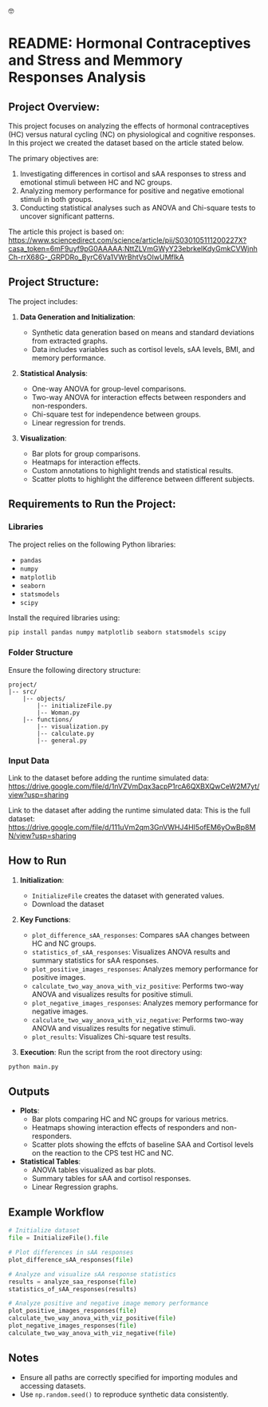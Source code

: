 :nerd_face:
# README: Hormonal Contraceptives and Stress and Memmory Responses Analysis

## Project Overview:
This project focuses on analyzing the effects of hormonal contraceptives (HC) versus natural cycling (NC) on physiological and cognitive responses.
In this project we created the dataset based on the article stated below.  

The primary objectives are:

1. Investigating differences in cortisol and sAA responses to stress and emotional stimuli between HC and NC groups.
2. Analyzing memory performance for positive and negative emotional stimuli in both groups.
3. Conducting statistical analyses such as ANOVA and Chi-square tests to uncover significant patterns.

The article this project is based on: 
https://www.sciencedirect.com/science/article/pii/S030105111200227X?casa_token=6mF9uyf9pG0AAAAA:NttZLVmGWyY23ebrkeIKdyGmkCVWjnhCh-rrX68G-_GRPDRo_ByrC6Va1VWrBhtVsOIwUMflkA 


## Project Structure:
The project includes:

1. **Data Generation and Initialization**:
   - Synthetic data generation based on means and standard deviations from extracted graphs.
   - Data includes variables such as cortisol levels, sAA levels, BMI, and memory performance.

2. **Statistical Analysis**:
   - One-way ANOVA for group-level comparisons.
   - Two-way ANOVA for interaction effects between responders and non-responders.
   - Chi-square test for independence between groups.
   - Linear regression for trends.
   

3. **Visualization**:
   - Bar plots for group comparisons.
   - Heatmaps for interaction effects.
   - Custom annotations to highlight trends and statistical results.
   - Scatter plotts to highlight the difference between different subjects.

## Requirements to Run the Project: 

### Libraries
The project relies on the following Python libraries:
- `pandas`
- `numpy`
- `matplotlib`
- `seaborn`
- `statsmodels`
- `scipy`

Install the required libraries using:
```bash
pip install pandas numpy matplotlib seaborn statsmodels scipy
```

### Folder Structure
Ensure the following directory structure:
```
project/
|-- src/
    |-- objects/
        |-- initializeFile.py
        |-- Woman.py
    |-- functions/
        |-- visualization.py
        |-- calculate.py
        |-- general.py
```

### Input Data
Link to the dataset before adding the runtime simulated data:
https://drive.google.com/file/d/1nVZVmDqx3acpP1rcA6QXBXQwCeW2M7yt/view?usp=sharing

Link to the dataset after adding the runtime simulated data: 
This is the full dataset: 
https://drive.google.com/file/d/111uVm2qm3GnVWHJ4HI5ofEM6yOwBp8MN/view?usp=sharing

## How to Run

1. **Initialization**:
   - `InitializeFile` creates the dataset with generated values.
   - Download the dataset 

3. **Key Functions**:
   - `plot_difference_sAA_responses`: Compares sAA changes between HC and NC groups.
   - `statistics_of_sAA_responses`: Visualizes ANOVA results and summary statistics for sAA responses.
   - `plot_positive_images_responses`: Analyzes memory performance for positive images.
   - `calculate_two_way_anova_with_viz_positive`: Performs two-way ANOVA and visualizes results for positive stimuli.
   - `plot_negative_images_responses`: Analyzes memory performance for negative images.
   - `calculate_two_way_anova_with_viz_negative`: Performs two-way ANOVA and visualizes results for negative stimuli.
   - `plot_results`: Visualizes Chi-square test results.

4. **Execution**:
Run the script from the root directory using:
```bash
python main.py
```

## Outputs
- **Plots**:
  - Bar plots comparing HC and NC groups for various metrics.
  - Heatmaps showing interaction effects of responders and non-responders.
  - Scatter plots showing the effcts of baseline SAA and Cortisol levels on the reaction to the CPS test HC and NC.
- **Statistical Tables**:
  - ANOVA tables visualized as bar plots.
  - Summary tables for sAA and cortisol responses.
  - Linear Regression graphs. 

## Example Workflow
```python
# Initialize dataset
file = InitializeFile().file

# Plot differences in sAA responses
plot_difference_sAA_responses(file)

# Analyze and visualize sAA response statistics
results = analyze_saa_response(file)
statistics_of_sAA_responses(results)

# Analyze positive and negative image memory performance
plot_positive_images_responses(file)
calculate_two_way_anova_with_viz_positive(file)
plot_negative_images_responses(file)
calculate_two_way_anova_with_viz_negative(file)
```

## Notes
- Ensure all paths are correctly specified for importing modules and accessing datasets.
- Use `np.random.seed()` to reproduce synthetic data consistently.
